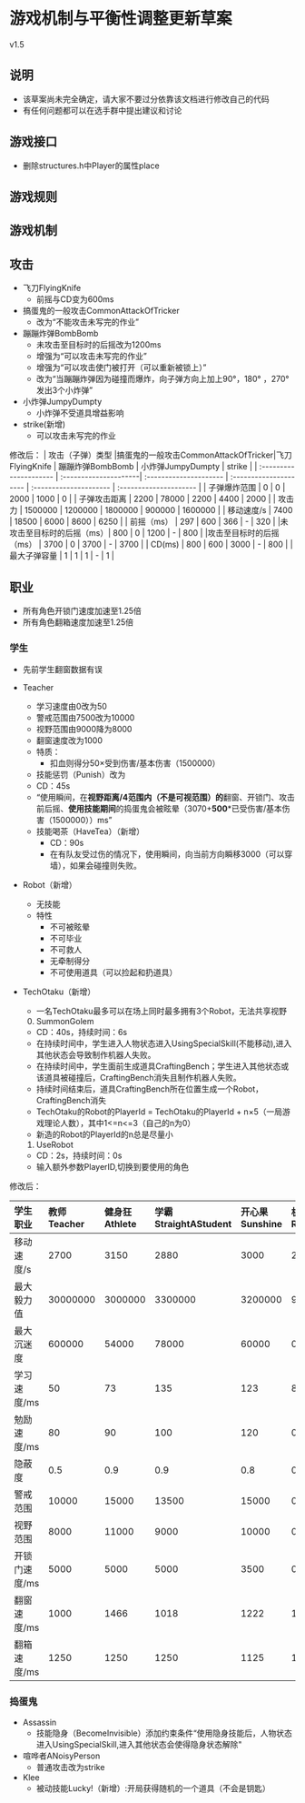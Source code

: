 # 游戏机制与平衡性调整更新草案
v1.5 

## 说明
- 该草案尚未完全确定，请大家不要过分依靠该文档进行修改自己的代码
- 有任何问题都可以在选手群中提出建议和讨论

## 游戏接口
  - 删除structures.h中Player的属性place

## 游戏规则

## 游戏机制

## 攻击
- 飞刀FlyingKnife
  - 前摇与CD变为600ms
- 搞蛋鬼的一般攻击CommonAttackOfTricker
  - 改为“不能攻击未写完的作业”
- 蹦蹦炸弹BombBomb
  - 未攻击至目标时的后摇改为1200ms
  - 增强为“可以攻击未写完的作业”
  - 增强为“可以攻击使门被打开（可以重新被锁上）”
  - 改为“当蹦蹦炸弹因为碰撞而爆炸，向子弹方向上加上90°，180° ，270° 发出3个小炸弹”
- 小炸弹JumpyDumpty
  - 小炸弹不受道具增益影响
- strike(新增)
  - 可以攻击未写完的作业

修改后：
|   攻击（子弹）类型 |搞蛋鬼的一般攻击CommonAttackOfTricker|飞刀FlyingKnife    |      蹦蹦炸弹BombBomb   | 小炸弹JumpyDumpty       |        strike          |
| :--------------------- |  :---------------------|  :--------------------- | :--------------------- | :--------------------- | :--------------------- |
|   子弹爆炸范围          |     0                  |        0                |   2000                 |    1000                |         0              |
|   子弹攻击距离          |     2200               |       78000             |   2200                 |    4400                |        2000            |
|   攻击力                |     1500000            |        1200000         |   1800000               |    900000             |        1600000         |
|   移动速度/s            |     7400               |              18500     |   6000                  |   8600                 |        6250            |
|   前摇（ms）            |     297                |      600               |   366                   |      -                 |        320             |
|未攻击至目标时的后摇（ms）|     800                |      0                  |     1200               |    -                    |        800             |
|攻击至目标时的后摇（ms）  |    3700                |     0                   |         3700           |      -                  |        3700            |
|   CD(ms)               |      800               |      600               |    3000                 |    -                    |        800             |
|   最大子弹容量          |      1                 |     1                  |    1                    |   -                     |         1              |  


## 职业
- 所有角色开锁门速度加速至1.25倍
- 所有角色翻箱速度加速至1.25倍

### 学生
- 先前学生翻窗数据有误

- Teacher
  - 学习速度由0改为50
  - 警戒范围由7500改为10000
  - 视野范围由9000降为8000
  - 翻窗速度改为1000
  - 特质：
    - 扣血则得分50×受到伤害/基本伤害（1500000）
  - 技能惩罚（Punish）改为
  - CD：45s
  - “使用瞬间，在**视野距离/4范围内（不是可视范围）的**翻窗、开锁门、攻击前后摇、**使用技能期间**的捣蛋鬼会被眩晕（3070+**500***已受伤害/基本伤害（1500000））ms”
  - 技能喝茶（HaveTea）（新增）
    - CD：90s
    - 在有队友受过伤的情况下，使用瞬间，向当前方向瞬移3000（可以穿墙），如果会碰撞则失败。
- Robot（新增）
  - 无技能
  - 特性
    - 不可被眩晕
    - 不可毕业
    - 不可救人
    - 无牵制得分
    - 不可使用道具（可以捡起和扔道具）
- TechOtaku（新增）
  - 一名TechOtaku最多可以在场上同时最多拥有3个Robot，无法共享视野
  0. SummonGolem
    - CD：40s，持续时间：6s
    - 在持续时间中，学生进入人物状态进入UsingSpecialSkill(不能移动),进入其他状态会导致制作机器人失败。
    - 在持续时间中，学生面前生成道具CraftingBench；学生进入其他状态或该道具被碰撞后，CraftingBench消失且制作机器人失败。
    - 持续时间结束后，道具CraftingBench所在位置生成一个Robot，CraftingBench消失
    - TechOtaku的Robot的PlayerId = TechOtaku的PlayerId + n×5（一局游戏理论人数），其中1<=n<=3（自己的n为0）
    - 新造的Robot的PlayerId的n总是尽量小
  1. UseRobot
    - CD：2s，持续时间：0s
    - 输入额外参数PlayerID,切换到要使用的角色

修改后：

|   学生职业     |        教师Teacher   |        健身狂Athlete  |学霸StraightAStudent |   开心果Sunshine    |   机器人Robot        |      技术宅TechOtaku |
| :------------ |  :------------------ |  :------------------ | :------------------ | :------------------ | :------------------ | :------------------ |
|   移动速度/s   |    2700              |      3150            |   2880              |    3000             |    2700             |        2880         |
|   最大毅力值   |     30000000         |      3000000         |   3300000           |    3200000          |    900000           |    2700000          |
|   最大沉迷度   |     600000           |        54000         |   78000             |    60000            |        0            |     60000           |
|   学习速度/ms  |        50            |      73              |   135               |     123             |     85             |      110            |
|   勉励速度/ms  |     80               |      90              |   100               |      120            |      0              |    100              |
|   隐蔽度       |      0.5             |      0.9             |     0.9             | 0.8                 |        0.8          |    1.1              |
|   警戒范围     |     10000            |      15000           |   13500             |    15000            |        0            |    15000            |
|   视野范围     |      8000            |      11000           |    9000             |    10000            |        0            |    9000             |
|   开锁门速度/ms |    5000             |    5000              |     5000            |         3500        |        0            |     5000            |
|   翻窗速度/ms   |      1000           |       1466           |     1018            |           1222      |        1            |    1100             |
|   翻箱速度/ms   |            1250     |   1250               |     1250            |     1125            |        1000         |    1100             |

### 捣蛋鬼
- Assassin
  - 技能隐身（BecomeInvisible）添加约束条件“使用隐身技能后，人物状态进入UsingSpecialSkill,进入其他状态会使得隐身状态解除"
- 喧哗者ANoisyPerson
  - 普通攻击改为strike
- Klee
  - 被动技能Lucky!（新增）:开局获得随机的一个道具（不会是钥匙）
